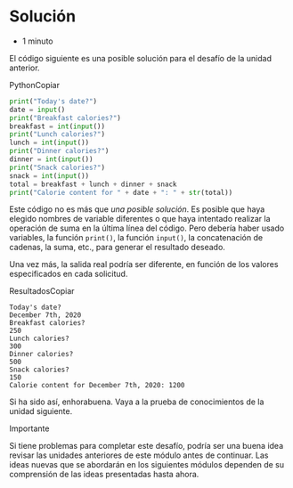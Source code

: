 # Solución

- 1 minuto

El código siguiente es una posible solución para el desafío de la unidad anterior.

PythonCopiar

```python
print("Today's date?")
date = input()
print("Breakfast calories?")
breakfast = int(input())
print("Lunch calories?")
lunch = int(input())
print("Dinner calories?")
dinner = int(input())
print("Snack calories?")
snack = int(input())
total = breakfast + lunch + dinner + snack
print("Calorie content for " + date + ": " + str(total))
```

Este código no es más que *una posible solución*. Es posible que haya elegido nombres de variable diferentes o que haya intentado realizar la operación de suma en la última línea del código. Pero debería haber usado variables, la función `print()`, la función `input()`, la concatenación de cadenas, la suma, etc., para generar el resultado deseado.

Una vez más, la salida real podría ser diferente, en función de los valores especificados en cada solicitud.

ResultadosCopiar

```output
Today's date?
December 7th, 2020
Breakfast calories?
250
Lunch calories?
300
Dinner calories?
500
Snack calories?
150
Calorie content for December 7th, 2020: 1200
```

Si ha sido así, enhorabuena. Vaya a la prueba de conocimientos de la unidad siguiente.

 Importante

Si tiene problemas para completar este desafío, podría ser una buena idea revisar las unidades anteriores de este módulo antes de continuar. Las ideas nuevas que se abordarán en los siguientes módulos dependen de su comprensión de las ideas presentadas hasta ahora.